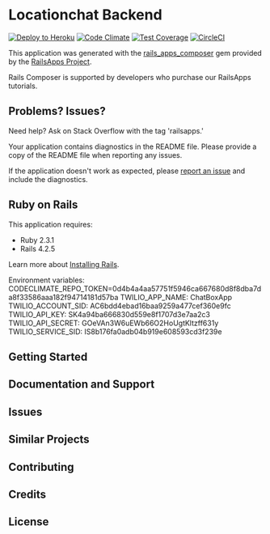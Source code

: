 Locationchat Backend
================

[![Deploy to Heroku](https://www.herokucdn.com/deploy/button.png)](https://heroku.com/deploy)
[![Code Climate](https://codeclimate.com/github/GoldenOwlAsia/LocationChat-backend/badges/gpa.svg)](https://codeclimate.com/github/GoldenOwlAsia/LocationChat-backend)
[![Test Coverage](https://codeclimate.com/repos/57e4e1a1f570543d62006ef6/badges/127a8d0a8f755b484308/coverage.svg)](https://codeclimate.com/repos/57e4e1a1f570543d62006ef6/coverage)
[![CircleCI](https://circleci.com/gh/GoldenOwlAsia/rails5_template.svg?style=svg)](https://circleci.com/gh/GoldenOwlAsia/rails5_template)


This application was generated with the [rails_apps_composer](https://github.com/RailsApps/rails_apps_composer) gem
provided by the [RailsApps Project](http://railsapps.github.io/).

Rails Composer is supported by developers who purchase our RailsApps tutorials.

Problems? Issues?
-----------

Need help? Ask on Stack Overflow with the tag 'railsapps.'

Your application contains diagnostics in the README file. Please provide a copy of the README file when reporting any issues.

If the application doesn't work as expected, please [report an issue](https://github.com/RailsApps/rails_apps_composer/issues)
and include the diagnostics.

Ruby on Rails
-------------

This application requires:

- Ruby 2.3.1
- Rails 4.2.5

Learn more about [Installing Rails](http://railsapps.github.io/installing-rails.html).

Environment variables:
    CODECLIMATE_REPO_TOKEN=0d4b4a4aa57751f5946ca667680d8f8dba7da8f33586aaa182f94714181d57ba
    TWILIO_APP_NAME: ChatBoxApp
    TWILIO_ACCOUNT_SID: AC6bdd4ebad16baa9259a477cef360e9fc
    TWILIO_API_KEY: SK4a94ba666830d559e8f1707d3e7aa2c3
    TWILIO_API_SECRET: GOeVAn3W6uEWb66O2HoUgtKltzff631y
    TWILIO_SERVICE_SID: IS8b176fa0adb04b919e608593cd3f239e

Getting Started
---------------

Documentation and Support
-------------------------

Issues
-------------

Similar Projects
----------------

Contributing
------------

Credits
-------

License
-------
